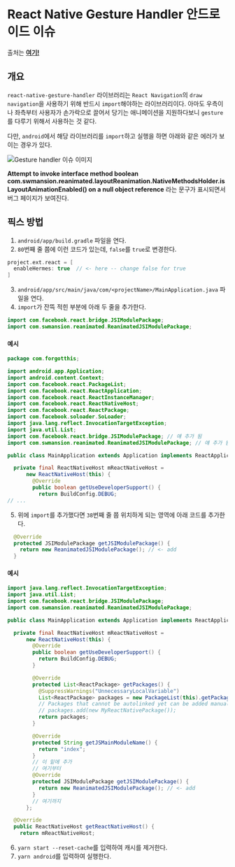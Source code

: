 # React Native Gesture Handler 안드로이드 이슈
출처는 **[여기!](https://stackoverflow.com/questions/70335156/how-to-resolve-react-native-navigation-error-while-installing-version-6)**
## 개요
```react-native-gesture-handler``` 라이브러리는 ```React Navigation```의 ```draw navigation```을 사용하기 위해 반드시 ```import```해야하는 라이브러리이다. 아마도 우측이나 좌측부터 사용자가 손가락으로 끌어서 당기는 애니메이션을 지원하다보니 ```gesture```를 다루기 위해서 사용하는 것 같다.

다만, ```android```에서 해당 라이브러리를 ```import```하고 실행을 하면 아래와 같은 에러가 보이는 경우가 있다.

![Gesture handler 이슈 이미지](https://i.stack.imgur.com/mhWDJ.png)

**Attempt to invoke interface method boolean com.swmansion.reanimated.layoutReanimation.NativeMethodsHolder.isLayoutAnimationEnabled() on a null object reference** 라는 문구가 표시되면서 버그 페이지가 보여진다.
## 픽스 방법
1. ```android/app/build.gradle``` 파일을 연다.
2. ```80```번째 줄 쯤에 이런 코드가 있는데, ```false```를 ```true```로 변경한다.
```groovy
project.ext.react = [
  enableHermes: true  // <- here -- change false for true
]
```
3. ```android/app/src/main/java/com/<projectName>/MainApplication.java``` 파일을 연다.
4. ```import```가 잔뜩 적힌 부분에 아래 두 줄을 추가한다.
```java
import com.facebook.react.bridge.JSIModulePackage;
import com.swmansion.reanimated.ReanimatedJSIModulePackage;
```
  #### 예시
  ```java
  package com.forgotthis;

  import android.app.Application;
  import android.content.Context;
  import com.facebook.react.PackageList;
  import com.facebook.react.ReactApplication;
  import com.facebook.react.ReactInstanceManager;
  import com.facebook.react.ReactNativeHost;
  import com.facebook.react.ReactPackage;
  import com.facebook.soloader.SoLoader;
  import java.lang.reflect.InvocationTargetException;
  import java.util.List;
  import com.facebook.react.bridge.JSIModulePackage; // 얘 추가 됨
  import com.swmansion.reanimated.ReanimatedJSIModulePackage; // 얘 추가 됨

  public class MainApplication extends Application implements ReactApplication {

    private final ReactNativeHost mReactNativeHost =
        new ReactNativeHost(this) {
          @Override
          public boolean getUseDeveloperSupport() {
            return BuildConfig.DEBUG;
  // ...
  ```
5. 위에 ```import```를 추가했다면 ```38```번째 줄 쯤 위치하게 되는 영역에 아래 코드를 추가한다.
```java
  @Override 
  protected JSIModulePackage getJSIModulePackage() {
    return new ReanimatedJSIModulePackage(); // <- add
  }
```
#### 예시
```java
import java.lang.reflect.InvocationTargetException;
import java.util.List;
import com.facebook.react.bridge.JSIModulePackage;
import com.swmansion.reanimated.ReanimatedJSIModulePackage;

public class MainApplication extends Application implements ReactApplication {

  private final ReactNativeHost mReactNativeHost =
      new ReactNativeHost(this) {
        @Override
        public boolean getUseDeveloperSupport() {
          return BuildConfig.DEBUG;
        }

        @Override
        protected List<ReactPackage> getPackages() {
          @SuppressWarnings("UnnecessaryLocalVariable")
          List<ReactPackage> packages = new PackageList(this).getPackages();
          // Packages that cannot be autolinked yet can be added manually here, for example:
          // packages.add(new MyReactNativePackage());
          return packages;
        }

        @Override
        protected String getJSMainModuleName() {
          return "index";
        }
        // 이 밑에 추가
        // 여기부터
        @Override 
        protected JSIModulePackage getJSIModulePackage() {
          return new ReanimatedJSIModulePackage(); // <- add
        }
        // 여기까지
      };

  @Override
  public ReactNativeHost getReactNativeHost() {
    return mReactNativeHost;
```
6. ```yarn start --reset-cache```를 입력하여 캐시를 제거한다.
7. ```yarn android```를 입력하여 실행한다.